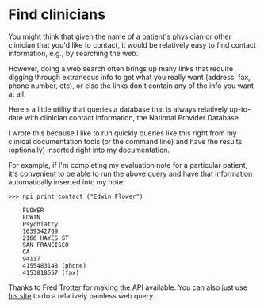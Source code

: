 Find clinicians
===============

You might think that given the name of a patient's physician or other clinician that you'd like to contact, it would be relatively easy to find contact information, e.g., by searching the web.

However, doing a web search often brings up many links that require digging through extraneous info to get what you really want (address, fax, phone number, etc), or else the links don't contain any of the info you want at all.

Here's a little utility that queries a database that is always relatively up-to-date with clinician contact information, the National Provider Database. 

I wrote this because I like to run quickly queries like this right from my clinical documentation tools (or the command line) and have the results (optionally) inserted right into my documentation. 

For example, if I'm completing my evaluation note for a particular patient, it's convenient to be able to run the above query and have that information automatically inserted into my note:

    >>> npi_print_contact ("Edwin Flower")

        FLOWER
        EDWIN
        Psychiatry
        1639342769
        2166 HAYES ST
        SAN FRANCISCO
        CA
        94117
        4155483148 (phone)
        4153818557 (fax)

Thanks to Fred Trotter for making the API available. You can also just use [his site](http://docnpi.com) to do a relatively painless web query.



